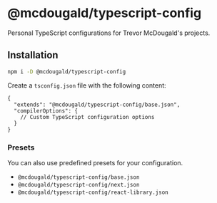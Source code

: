 # @mcdougald/typescript-config

Personal TypeScript configurations for Trevor McDougald's projects.

## Installation

```bash
npm i -D @mcdougald/typescript-config
```

Create a `tsconfig.json` file with the following content:

```jsonc
{
  "extends": "@mcdougald/typescript-config/base.json",
  "compilerOptions": {
    // Custom TypeScript configuration options
  }
}
```

### Presets

You can also use predefined presets for your configuration.

- `@mcdougald/typescript-config/base.json`
- `@mcdougald/typescript-config/next.json`
- `@mcdougald/typescript-config/react-library.json`
